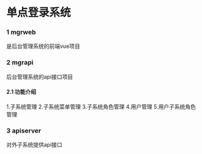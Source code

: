 # 单点登录系统

### 1 mgrweb 
是后台管理系统的前端vue项目

### 2 mgrapi 
后台管理系统的api接口项目

#### 2.1 功能介绍
1.子系统管理
2.子系统菜单管理
3.子系统角色管理
4.用户管理
5.用户子系统角色管理

### 3 apiserver 
对外子系统提供api接口  


